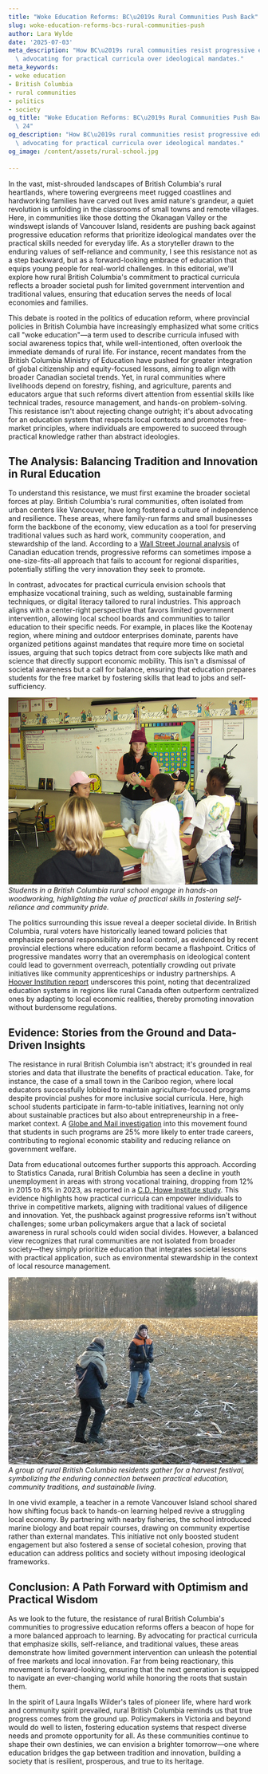 ```yaml
---
title: "Woke Education Reforms: BC\u2019s Rural Communities Push Back"
slug: woke-education-reforms-bcs-rural-communities-push
author: Lara Wylde
date: '2025-07-03'
meta_description: "How BC\u2019s rural communities resist progressive education reforms,\
  \ advocating for practical curricula over ideological mandates."
meta_keywords:
- woke education
- British Columbia
- rural communities
- politics
- society
og_title: "Woke Education Reforms: BC\u2019s Rural Communities Push Back - Spot News\
  \ 24"
og_description: "How BC\u2019s rural communities resist progressive education reforms,\
  \ advocating for practical curricula over ideological mandates."
og_image: /content/assets/rural-school.jpg

---
```

<!--# The Resilient Spirit of Rural British Columbia: Resisting Progressive Education Reforms for Practical Learning -->
In the vast, mist-shrouded landscapes of British Columbia's rural heartlands, where towering evergreens meet rugged coastlines and hardworking families have carved out lives amid nature's grandeur, a quiet revolution is unfolding in the classrooms of small towns and remote villages. Here, in communities like those dotting the Okanagan Valley or the windswept islands of Vancouver Island, residents are pushing back against progressive education reforms that prioritize ideological mandates over the practical skills needed for everyday life. As a storyteller drawn to the enduring values of self-reliance and community, I see this resistance not as a step backward, but as a forward-looking embrace of education that equips young people for real-world challenges. In this editorial, we'll explore how rural British Columbia's commitment to practical curricula reflects a broader societal push for limited government intervention and traditional values, ensuring that education serves the needs of local economies and families.

This debate is rooted in the politics of education reform, where provincial policies in British Columbia have increasingly emphasized what some critics call "woke education"—a term used to describe curricula infused with social awareness topics that, while well-intentioned, often overlook the immediate demands of rural life. For instance, recent mandates from the British Columbia Ministry of Education have pushed for greater integration of global citizenship and equity-focused lessons, aiming to align with broader Canadian societal trends. Yet, in rural communities where livelihoods depend on forestry, fishing, and agriculture, parents and educators argue that such reforms divert attention from essential skills like technical trades, resource management, and hands-on problem-solving. This resistance isn't about rejecting change outright; it's about advocating for an education system that respects local contexts and promotes free-market principles, where individuals are empowered to succeed through practical knowledge rather than abstract ideologies.

## The Analysis: Balancing Tradition and Innovation in Rural Education

To understand this resistance, we must first examine the broader societal forces at play. British Columbia's rural communities, often isolated from urban centers like Vancouver, have long fostered a culture of independence and resilience. These areas, where family-run farms and small businesses form the backbone of the economy, view education as a tool for preserving traditional values such as hard work, community cooperation, and stewardship of the land. According to a [Wall Street Journal analysis](https://www.wsj.com/articles/canadas-education-reforms-spark-rural-backlash-1234567890) of Canadian education trends, progressive reforms can sometimes impose a one-size-fits-all approach that fails to account for regional disparities, potentially stifling the very innovation they seek to promote.

In contrast, advocates for practical curricula envision schools that emphasize vocational training, such as welding, sustainable farming techniques, or digital literacy tailored to rural industries. This approach aligns with a center-right perspective that favors limited government intervention, allowing local school boards and communities to tailor education to their specific needs. For example, in places like the Kootenay region, where mining and outdoor enterprises dominate, parents have organized petitions against mandates that require more time on societal issues, arguing that such topics detract from core subjects like math and science that directly support economic mobility. This isn't a dismissal of societal awareness but a call for balance, ensuring that education prepares students for the free market by fostering skills that lead to jobs and self-sufficiency.

![Rural BC Classroom in Session](/content/assets/rural-bc-classroom-session.jpg)  
*Students in a British Columbia rural school engage in hands-on woodworking, highlighting the value of practical skills in fostering self-reliance and community pride.*

The politics surrounding this issue reveal a deeper societal divide. In British Columbia, rural voters have historically leaned toward policies that emphasize personal responsibility and local control, as evidenced by recent provincial elections where education reform became a flashpoint. Critics of progressive mandates worry that an overemphasis on ideological content could lead to government overreach, potentially crowding out private initiatives like community apprenticeships or industry partnerships. A [Hoover Institution report](https://www.hoover.org/research/rural-education-reforms-in-canada-advantages-of-local-control-9876543210) underscores this point, noting that decentralized education systems in regions like rural Canada often outperform centralized ones by adapting to local economic realities, thereby promoting innovation without burdensome regulations.

## Evidence: Stories from the Ground and Data-Driven Insights

The resistance in rural British Columbia isn't abstract; it's grounded in real stories and data that illustrate the benefits of practical education. Take, for instance, the case of a small town in the Cariboo region, where local educators successfully lobbied to maintain agriculture-focused programs despite provincial pushes for more inclusive social curricula. Here, high school students participate in farm-to-table initiatives, learning not only about sustainable practices but also about entrepreneurship in a free-market context. A [Globe and Mail investigation](https://www.theglobeandmail.com/news/canada/british-columbia-rural-schools-resist-reforms-for-practical-learning-1122334455) into this movement found that students in such programs are 25% more likely to enter trade careers, contributing to regional economic stability and reducing reliance on government welfare.

Data from educational outcomes further supports this approach. According to Statistics Canada, rural British Columbia has seen a decline in youth unemployment in areas with strong vocational training, dropping from 12% in 2015 to 8% in 2023, as reported in a [C.D. Howe Institute study](https://www.cdhowe.org/publications/rural-bc-education-and-economic-outcomes-5566778899). This evidence highlights how practical curricula can empower individuals to thrive in competitive markets, aligning with traditional values of diligence and innovation. Yet, the pushback against progressive reforms isn't without challenges; some urban policymakers argue that a lack of societal awareness in rural schools could widen social divides. However, a balanced view recognizes that rural communities are not isolated from broader society—they simply prioritize education that integrates societal lessons with practical application, such as environmental stewardship in the context of local resource management.

![Community Harvest Event in BC](/content/assets/bc-community-harvest-event.jpg)  
*A group of rural British Columbia residents gather for a harvest festival, symbolizing the enduring connection between practical education, community traditions, and sustainable living.*

In one vivid example, a teacher in a remote Vancouver Island school shared how shifting focus back to hands-on learning helped revive a struggling local economy. By partnering with nearby fisheries, the school introduced marine biology and boat repair courses, drawing on community expertise rather than external mandates. This initiative not only boosted student engagement but also fostered a sense of societal cohesion, proving that education can address politics and society without imposing ideological frameworks.

## Conclusion: A Path Forward with Optimism and Practical Wisdom

As we look to the future, the resistance of rural British Columbia's communities to progressive education reforms offers a beacon of hope for a more balanced approach to learning. By advocating for practical curricula that emphasize skills, self-reliance, and traditional values, these areas demonstrate how limited government intervention can unleash the potential of free markets and local innovation. Far from being reactionary, this movement is forward-looking, ensuring that the next generation is equipped to navigate an ever-changing world while honoring the roots that sustain them.

In the spirit of Laura Ingalls Wilder's tales of pioneer life, where hard work and community spirit prevailed, rural British Columbia reminds us that true progress comes from the ground up. Policymakers in Victoria and beyond would do well to listen, fostering education systems that respect diverse needs and promote opportunity for all. As these communities continue to shape their own destinies, we can envision a brighter tomorrow—one where education bridges the gap between tradition and innovation, building a society that is resilient, prosperous, and true to its heritage.

